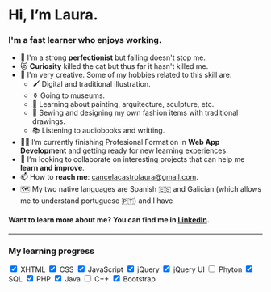 <html>
<body>
<h1>Hi, I’m Laura.</h1>
<h3>I'm a fast learner who enjoys working.</h3>
<ul>
  <li>🥇 I'm a strong <b>perfectionist</b> but failing doesn't stop me.</li>
  <li>😻 <b>Curiosity</b> killed the cat but thus far it hasn't killed me.</li>
  <li>🎨 I'm very creative. Some of my hobbies related to this skill are:
    <ul>
      <li>🖌   Digital and traditional illustration.</li>
      <li>⚱    Going to museums.</li>
      <li>🗿   Learning about painting, arquitecture, sculpture, etc.</li>
      <li>👠  Sewing and designing my own fashion items with traditional drawings.</li>
      <li>📚  Listening to audiobooks and writting.</li>
    </ul>
  </li>
  <li>👩‍🎓 I’m currently finishing Profesional Formation in <b>Web App Development</b> and getting ready for new learning experiences.</li>
  <li>🤝 I’m looking to collaborate on interesting projects that can help me <b>learn and improve</b>.</li>
  <li>📫 How to <b>reach me</b>: <a href="mailto:cancelacastrolaura@gmail.com">cancelacastrolaura@gmail.com</a>.</li>
  <li>🗺 My two native languages are Spanish 🇪🇸 and Galician (which allows me to understand portuguese 🇵🇹) and I have 
</ul>
<h4>Want to learn more about me? You can find me in <!--the following social media--><a href="https://www.linkedin.com/in/laura-cancela-castro/">LinkedIn</a>.</h4>
<hr></hr>
<h3>My learning progress</h3>
    <label><input type="checkbox" checked="checked"/> XHTML</label>
    <label><input type="checkbox" checked="checked"></input> CSS</label>
    <label><input type="checkbox" checked="checked"/> JavaScript</label>
    <label><input type="checkbox" checked="checked"/> jQuery</label>
    <label><input type="checkbox" checked="unchecked"/> jQuery UI</label>
    <label><input type="checkbox"/> Phyton</label>
    <label><input type="checkbox" checked="checked"/> SQL</label>
    <label><input type="checkbox" checked="checked"/> PHP</label>
    <label><input type="checkbox" checked="checked"/> Java</label>
    <label><input type="checkbox"/> C++</label>
    <label><input type="checkbox" checked="checked"/> Bootstrap</label>
</body>
</html>
<!--img src="https://github-readme-stats.vercel.app/api/top-langs/?username=LauraCancelaCastro")/-->
<!--ul>
  <li><a href="https://www.linkedin.com/in/laura-cancela-castro/">LinkedIn</a></li>
  <li><a href="https://www.linkedin.com/in/laura-cancela-castro/">LinkedIn</a></li>
  <li></li>
  <li></li>
</ul-->

<!---
LauraCancelaCastro/LauraCancelaCastro is a ✨ special ✨ repository because its `README.md` (this file) appears on your GitHub profile.
You can click the Preview link to take a look at your changes.
--->
